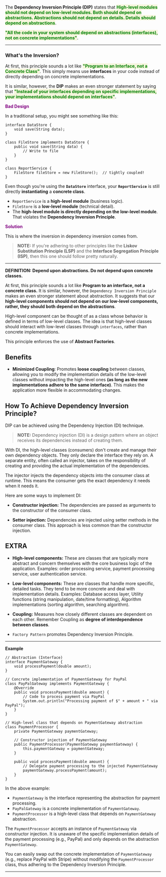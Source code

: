 
The **Dependency Inversion Principle (DIP)** states that <span style="color:green;font-weight:bold;background:beige;">High-level modules should not depend on low-level modules. Both should depend on abstractions. Abstractions should not depend on details. Details should depend on abstractions</span>.


<span style="color:green;font-weight:bold;background:beige;">"All the code in your system should depend on abstractions (interfaces), not on concrete implementations"</span>. 

---
### What's the Inversion?

At first, this principle sounds a lot like <span style="color:green;font-weight:bold;background:beige;">"Program to an Interface, not a Concrete Class"</span>. This simply means use **interfaces** in your code instead of directly depending on concrete implementations.

It is similar, however, the **DIP** makes an even stronger statement by saying that  <span style="color:green;font-weight:bold;background:beige;">"Instead of your interfaces depending on specific implementations, your implementations should depend on interfaces"</span>. 

<span style="color:purple;font-weight:bold;">Bad Design</span>

In a traditional setup, you might see something like this:

```
interface DataStore {
    void save(String data);
}

class FileStore implements DataStore {
    public void save(String data) {
        // Write to file
    }
}

class ReportService {
    FileStore fileStore = new FileStore();  // tightly coupled!
}
```

Even though you're using the **`DataStore`** interface, your **`ReportService`** is still directly **instantiating** a **concrete class**.

- `ReportService` is a **high-level module** (business logic).
- `FileStore` is a **low-level module** (technical detail).
- The **high-level module is directly depending on the low-level module**. That violates the **Dependency Inversion Principle**.

<span style="color:purple;font-weight:bold;">Solution</span>

This is where the inversion in dependency inversion comes from.


> **NOTE:** If you're adhering to other principles like the **Liskov Substitution Principle (LSP)** and the **Interface Segregation Principle (ISP)**, then this one should follow pretty naturally.

---


**DEFINITION: Depend upon abstractions. Do not depend upon concrete classes.**

At first, this principle sounds a lot like **Program to an interface, not a concrete class.** It is similar, however, the `Dependency Inversion Principle` makes an even stronger statement about abstraction. It suggests that our **high-level components should not depend on our low-level components, rather, they should both depend on the abstractions**.

High-level component can be thought of as a class whose behavior is defined in terms of low-level classes. The idea is that high-level classes should interact with low-level classes through `interfaces`, rather than concrete implementations.

This principle enforces the use of **Abstract Factories**.

## Benefits

- **Minimized Coupling**: Promotes **loose coupling** between classes, allowing you to modify the implementation details of the low-level classes without impacting the high-level ones **(as long as the new implementations adhere to the same interface)**. This makes the application more flexible in accommodating changes.

## How To Achieve Dependency Inversion Principle?

DIP can be achieved using the Dependency Injection (DI) technique.

> **NOTE:** Dependency injection (DI) is a design pattern where an object receives its dependencies instead of creating them.

With DI, the high-level classes (consumers) don't create and manage their own dependency objects. They only declare the interface they rely on. A separate entity, often called an injector, takes on the responsibility of creating and providing the actual implementation of the dependencies.

The injector injects the dependency objects into the consumer class at runtime. This means the consumer gets the exact dependency it needs when it needs it.

Here are some ways to implement DI:

- **Constructor injection:** The dependencies are passed as arguments to the constructor of the consumer class.

- **Setter injection:** Dependencies are injected using setter methods in the consumer class. This approach is less common than the constructor injection.

## EXTRA

- **High-level components:** These are classes that are typically more abstract and concern themselves with the core business logic of the application. Examples: order processing service, payment processing service, user authentication service.

- **Low-level components:** These are classes that handle more specific, detailed tasks. They tend to be more concrete and deal with implementation details. Examples: Database access layer, Utility functions (string manipulation, date/time formatting), Algorithm implementations (sorting algorithm, searching algorithm).

- **Coupling:** Measures how closely different classes are dependent on each other. Remember Coupling as **degree of interdependence between classes**.

- `Factory Pattern` promotes Dependency Inversion Principle.

---
**Example**

```
// Abstraction (Interface)
interface PaymentGateway {
    void processPayment(double amount);
}
```

```
// Concrete implementation of PaymentGateway for PayPal
class PayPalGateway implements PaymentGateway {
    @Override
    public void processPayment(double amount) {
        // Code to process payment via PayPal
        System.out.println("Processing payment of $" + amount + " via PayPal");
    }
}
```

```
// High-level class that depends on PaymentGateway abstraction
class PaymentProcessor {
    private PaymentGateway paymentGateway;

    // Constructor injection of PaymentGateway
    public PaymentProcessor(PaymentGateway paymentGateway) {
        this.paymentGateway = paymentGateway;
    }

    public void processPayment(double amount) {
        // Delegate payment processing to the injected PaymentGateway
        paymentGateway.processPayment(amount);
    }
}
```

In the above example:

- `PaymentGateway` is the interface representing the abstraction for payment processing.
- `PayPalGateway` is a concrete implementation of `PaymentGateway`.
- `PaymentProcessor` is a high-level class that depends on `PaymentGateway` abstraction.

The `PaymentProcessor` accepts an instance of `PaymentGateway` via constructor injection. It is unaware of the specific implementation details of the payment processing (e.g., PayPal) and only depends on the abstraction `PaymentGateway`.

You can easily swap out the concrete implementation of `PaymentGateway` (e.g., replace PayPal with Stripe) without modifying the `PaymentProcessor` class, thus adhering to the Dependency Inversion Principle.

---

